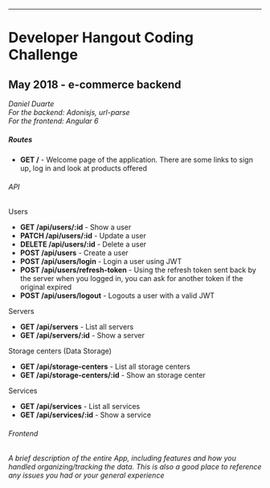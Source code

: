 ---------------------------------------------------------
# Developer Hangout Coding Challenge
## May 2018 - e-commerce backend

*Daniel Duarte* </br>
*For the backend: Adonisjs, url-parse* </br>
*For the frontend: Angular 6* </br>

##### Routes
- __GET /__  - Welcome page of the application. There are some links to sign up, log in and look at products offered

###### API
Users
- __GET /api/users/:id__ - Show a user
- __PATCH /api/users/:id__ - Update a user
- __DELETE /api/users/:id__ - Delete a user
- __POST /api/users__ - Create a user
- __POST /api/users/login__ - Login a user using JWT
- __POST /api/users/refresh-token__ - Using the refresh token sent back by the server when you logged in, you can ask for another token if the original expired
- __POST /api/users/logout__ - Logouts a user with a valid JWT

Servers
- __GET /api/servers__ - List all servers
- __GET /api/servers/:id__ - Show a server

Storage centers (Data Storage)
- __GET /api/storage-centers__ - List all storage centers
- __GET /api/storage-centers/:id__ - Show an storage center

Services
- __GET /api/services__ - List all services
- __GET /api/services/:id__ - Show a service

###### Frontend

*A brief description of the entire App, including features and how you handled organizing/tracking the data. This is also a good place to reference any issues you had or your general experience*

<!--*DevHosts, a VPS and cloud computing platform, offers a wide variety of products, like your own Servers, cloud storage, and a bunch of services like a load balancer, continous integration...* -->

<!-- --------------------------------------------------------- -->

